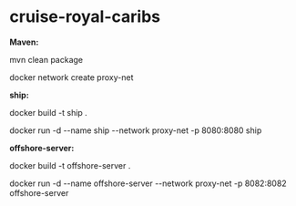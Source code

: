 # cruise-royal-caribs


**Maven:**

mvn clean package

docker network create proxy-net


**ship:**

docker build -t ship .

docker run -d --name ship --network proxy-net -p 8080:8080 ship


**offshore-server:**

docker build -t offshore-server .

docker run -d --name offshore-server --network proxy-net -p 8082:8082 offshore-server
